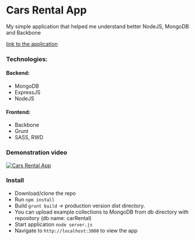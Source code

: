 Cars Rental App
================

My simple application that helped me understand better NodeJS, MongoDB and Backbone

[link to the application](http://wnorbert.usermd.net/)

### Technologies: 

#### Backend:
* MongoDB 
* ExpressJS 
* NodeJS

#### Frontend:
* Backbone 
* Grunt
* SASS, RWD


### Demonstration video

[![Cars Rental App](https://raw.githubusercontent.com/norbiasz/carsRental_app/master/public/images/screen.JPG)](https://player.vimeo.com/video/271297703 "Demonstration video cars rental application")


### Install

* Download/clone the repo
* Run `npm install`
* Build `grunt build` -> production version dist directory.
* You can upload example collections to MongoDB from db directory with repository 
  (db name: carRental)
* Start application `node server.js`
* Navigate to `http://localhost:3000` to view the app


